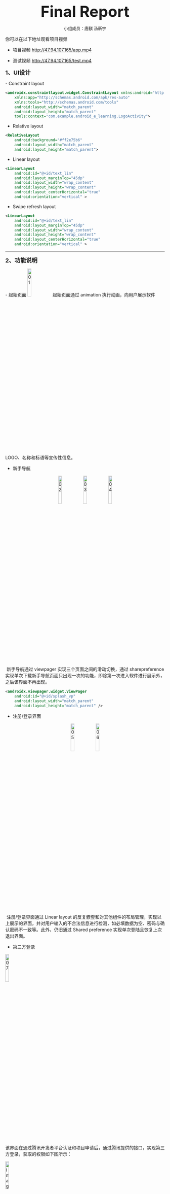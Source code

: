 <div align=center><p><font size="24"><b>Final Report</b></font></p></div>


<div align=center><p><font size="2">小组成员：唐麒 汤新宇</font></p></div>


你可以在以下地址观看项目视频

- 项目视频
http://47.94.107.165/app.mp4


- 测试视频
http://47.94.107.165/test.mp4

<div align=left><p><font size="4"><b>1、UI设计</b></font></p></div>
- Constraint layout

```xml
<androidx.constraintlayout.widget.ConstraintLayout xmlns:android="http://schemas.android.com/apk/res/android"
    xmlns:app="http://schemas.android.com/apk/res-auto"
    xmlns:tools="http://schemas.android.com/tools"
    android:layout_width="match_parent"
    android:layout_height="match_parent"
    tools:context="com.example.android_e_learning.LogoActivity">
```

- Relative layout

```xml
<RelativeLayout
    android:background="#ff2e75b6"
    android:layout_width="match_parent"
    android:layout_height="match_parent">
```

- Linear layout

```xml
<LinearLayout
    android:id="@+id/text_lin"
    android:layout_marginTop="45dp"
    android:layout_width="wrap_content"
    android:layout_height="wrap_content"
    android:layout_centerHorizontal="true"
    android:orientation="vertical" >
```

- Swipe refresh layout

```xml
<LinearLayout
    android:id="@+id/text_lin"
    android:layout_marginTop="45dp"
    android:layout_width="wrap_content"
    android:layout_height="wrap_content"
    android:layout_centerHorizontal="true"
    android:orientation="vertical" >
```

---

<div align=left><p><font size="4"><b>2、功能说明</b></font></p></div>
- 起始页面
<img src="http://static.zybuluo.com/TangWill/rvbcy9m80ihyjn348efaz19u/01.jpg" alt="01"  width="15%" height="15%" />
​		起始页面通过 animation 执行动画，向用户展示软件LOGO、名称和标语等宣传性信息。

- 新手导航

<div align="center"><img src="http://static.zybuluo.com/TangWill/g2zoi83kc44rwadj62difeeo/02.jpg" alt="02" width="15%" height="15%" />   <img src="http://static.zybuluo.com/TangWill/xwbq2a8i1ugokz2wv06qgwjx/03.jpg" alt="03" width="15%" height="15%" />    <img src="http://static.zybuluo.com/TangWill/t2ribz202d2e077r1uc9bd1c/04.jpg" alt="04" width="15%" height="15%" /></div>

​		新手导航通过 viewpager 实现三个页面之间的滑动切换，通过 sharepreference 实现单次下载新手导航页面只出现一次的功能，即除第一次进入软件进行展示外，之后该界面不再出现。

```xml
<androidx.viewpager.widget.ViewPager
    android:id="@+id/splash_vp"
    android:layout_width="match_parent"
    android:layout_height="match_parent" />
```

- 注册/登录界面

<div align="center"><img src="http://static.zybuluo.com/TangWill/nmvmh0n77h1hso9uon6wyxxx/05.jpg" alt="05" width="15%" height="15%" />                     <img src="http://static.zybuluo.com/TangWill/e28kp81j7y3apvf7rj6ipxr3/06.jpg" alt="06" width="15%" height="15%" /></div>                             

​		注册/登录界面通过 Linear layout 的反复嵌套和对其他组件的布局管理，实现以上展示的界面，并对用户输入的不合法信息进行检测，如必填数据为空、密码与确认密码不一致等。此外，仍旧通过 Shared preference 实现单次登陆且恢复上次退出界面。

- 第三方登录

<img src="http://static.zybuluo.com/TangWill/8s0gjk5ovqysn81h0dhcysh5/07.jpg" alt="07" width="15%" height="15%" />

​		该界面在通过腾讯开发者平台认证和项目申请后，通过腾讯提供的接口，实现第三方登录，获取的权限如下图所示：

<img src="C:%5CUsers%5Ctq%5CAppData%5CRoaming%5CTypora%5Ctypora-user-images%5Cimage-20200104101859651.png" alt="image-20200104101859651" width="15%" height="15%" />

```java
@Override
public void onQQLoginSuccess(JSONObject jsonObject, QQLogInManager.UserAuthInfo authInfo) {
    final SharedPreferences sharedPreferences = getSharedPreferences("is_first_in_data", MODE_PRIVATE);
    final MySharedPreferences mySharedPreferences = MySharedPreferences.getSharedPreferences(sharedPreferences);
    mySharedPreferences.setIsFirstLogInTwo();
    Intent intent = new Intent(MainActivity.this, ListCourseActivity.class);
    startActivity(intent);
    overridePendingTransition(R.anim.out_alpha, R.anim.enter_alpha);
    finish();
}
```

函数 onQQLoginSuccess：JSONObject 里QQ用户信息 json 格式

```json
{
  "open_id":当前登录QQ唯一标识,
  "access_token": accessToken,
  "expires_in": accessToken的有效时间,
  "nickname":昵称,
  "gender":性别,
  "province":所在省份,
  "city":所在城市,
  "year":出生年,
  "constellation":星座,
  "figureurl":30X30的头像URL,
  "figureurl_1":50X50的头像URL,
  "figureurl_2":100X100的头像URL,
  "figureurl_qq_1":40X40的头像URL,
  "figureurl_qq_2":100X100的头像URL,
  "vip":是否为qq会员,
  "level":qq会员等级,
  "is_yellow_vip":是否为黄钻,
  "yellow_vip_level":黄钻等级,
  "is_yellow_year_vip":是否为黄钻年会员
}
```

- 课程列表

<div align="center"><img src="http://static.zybuluo.com/TangWill/31pvseprw81o1uediw8e2c47/08.jpg" alt="08" width="15%" height="15%" />   <img src="http://static.zybuluo.com/TangWill/kg6vm25yphq9e301fxidy13e/09.jpg" alt="09" width="15%" height="15%" />    <img src="http://static.zybuluo.com/TangWill/uzg560uwsi5mubj8qm3wv63b/10.jpg" alt="10" width="15%" height="15%" /></div>

​		课程列表通过 Swipe refresh layout 和 RecycleView 的嵌套，包括定义两种类型的 item 布局，实现课程列表的动态加载和多元化展示，通过监听服务器数据推送和 Notification 实现信息提示和下拉刷新更新数据。

	- MVVM

​		在该界面和其他模块使用数据绑定和 MVVM 开发模式，部分代码如下所示。

```xml
<data>
    <variable
        name="homeviewmodel"
        type="com.example.android_e_learning.ui.home.HomeViewModel" />
</data>

  <LinearLayout
            android:layout_width="match_parent"
            android:layout_height="wrap_content"
            android:orientation="vertical">

            <TextView
                android:id="@+id/coursename"
                android:layout_width="match_parent"
                android:layout_height="wrap_content"
                android:layout_gravity="left"
                android:padding="15dp"
                android:text="@{homeviewmodel.course.name}"
                android:textColor="#000000"
                android:textSize="30sp" />

            <TextView
                android:id="@+id/introduction"
                android:layout_width="match_parent"
                android:layout_height="wrap_content"
                android:layout_gravity="left"
                android:padding="5dp"
                android:text="@string/introduction"
                android:textColor="#000000"
                android:textSize="24sp" />

            <TextView
                android:id="@+id/description"
                android:layout_width="match_parent"
                android:layout_height="wrap_content"
                android:layout_gravity="center"
                android:padding="10dp"
                android:text="@{homeviewmodel.course.description}"
                android:textColor="#8B000000"
                android:textSize="18sp" />
```

```java
public class HomeViewModel extends BaseObservable {
    private Course course;
    private Teacher teacher;

    public HomeViewModel(Course course) {
        this.course = course;
        this.teacher = course.getArrayList().get(0);
    }

    @Bindable
    public Course getCourse() {
        return course;
    }

    @Bindable
    public void setCourse(Course course) {
        this.course = course;
        notifyChange();
    }

    @Bindable
    public Teacher getTeacher() {
        return teacher;
    }

    @Bindable
    public void setTeacher(Teacher teacher) {
        this.teacher = teacher;
        notifyChange();
    }
}
```

- 课程详情

<div align="center"><img src="http://static.zybuluo.com/TangWill/t9oz03gfbxjaz472j06pc9yq/11.jpg" alt="11" width="15%" height="15%" />   <img src="http://static.zybuluo.com/TangWill/no5z1yfubfvj4o4cem83ikyn/12.jpg" alt="12" width="15%" height="15%" /></div>                            

​		课程详情通过对 ActionBar 进行操作，添加退出和分享的功能，可进行微信、QQ等分享，并通过 Linear layout 对页面进行布局管理。

- 导航栏

<div align="center"><img src="http://static.zybuluo.com/TangWill/1ehnjnt2ifwbne3z4rnmtrht/13.jpg" alt="14" width="15%" height="15%" />   <img src="http://static.zybuluo.com/TangWill/k6vyp1h3dbic2733bnc6v0yc/14.jpg" alt="13" width="15%" height="15%" /></div>                                                                    

​		通过 Navigation 进行导航，除了之前的 HomeFragement，主要实现了含有 WebView 的官网介绍和分享下载二维码的界面。
